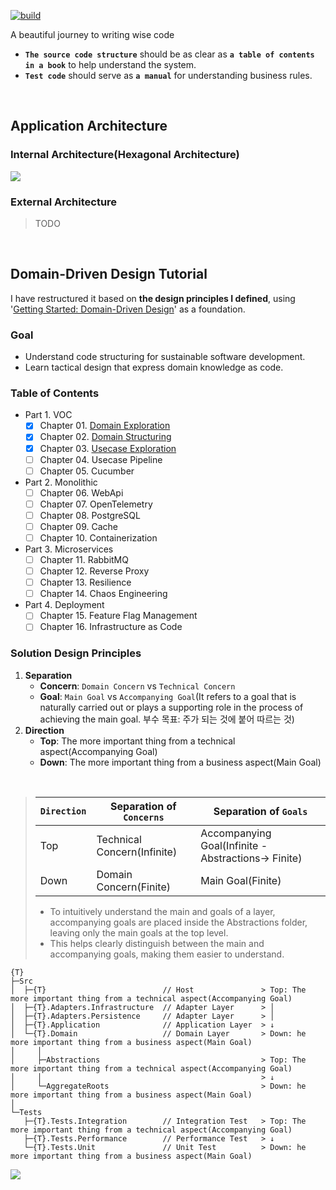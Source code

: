 [![build](https://github.com/hhko/better-code-with-ddd/actions/workflows/build.yml/badge.svg)](https://github.com/hhko/better-code-with-ddd/actions/workflows/build.yml)

A beautiful journey to writing wise code
- **`The source code structure`** should be as clear as **`a table of contents in a book`** to help understand the system.
- **`Test code`** should serve as **`a manual`** for understanding business rules.

<br/>

## Application Architecture

### Internal Architecture(Hexagonal Architecture)
![](./01-architecture/part1-overview/ch04-internal-architecture/.images/Architecture.Internal.png)

### External Architecture
> TODO

<br/>

## Domain-Driven Design Tutorial
I have restructured it based on **the design principles I defined**, using '[Getting Started: Domain-Driven Design](https://dometrain.com/course/getting-started-domain-driven-design-ddd/?ref=dometrain-github&promo=getting-started-domain-driven-design)' as a foundation.

### Goal
- Understand code structuring for sustainable software development.
- Learn tactical design that express domain knowledge as code.

### Table of Contents
- Part 1. VOC
  - [x] Chapter 01. [Domain Exploration](./03-tutorial/ddd/ch01-domain-exploration/)
  - [x] Chapter 02. [Domain Structuring](./03-tutorial/ddd/ch02-domain-structuring/)
  - [x] Chapter 03. [Usecase Exploration](./03-tutorial/ddd/ch03-usecase-exploration/)
  - [ ] Chapter 04. Usecase Pipeline
  - [ ] Chapter 05. Cucumber
- Part 2. Monolithic
  - [ ] Chapter 06. WebApi
  - [ ] Chapter 07. OpenTelemetry
  - [ ] Chapter 08. PostgreSQL
  - [ ] Chapter 09. Cache
  - [ ] Chapter 10. Containerization
- Part 3. Microservices
  - [ ] Chapter 11. RabbitMQ
  - [ ] Chapter 12. Reverse Proxy
  - [ ] Chapter 13. Resilience
  - [ ] Chapter 14. Chaos Engineering
- Part 4. Deployment
  - [ ] Chapter 15. Feature Flag Management
  - [ ] Chapter 16. Infrastructure as Code

### Solution Design Principles

1. **Separation**
   - **Concern**: `Domain Concern` vs `Technical Concern`
   - **Goal**: `Main Goal` vs `Accompanying Goal`(It refers to a goal that is naturally carried out or plays a supporting role in the process of achieving the main goal. 부수 목표: 주가 되는 것에 붙어 따르는 것)
1. **Direction**
   - **Top**: The more important thing from a technical aspect(Accompanying Goal)
   - **Down**: The more important thing from a business aspect(Main Goal)

<br/>

> | `Direction` | Separation of `Concerns`    | Separation of `Goals`                     |
> | ---         | ---                         | ---                                             |
> | Top         | Technical Concern(Infinite) | Accompanying Goal(Infinite -Abstractions-> Finite) |
> | Down        | Domain Concern(Finite)      | Main Goal(Finite)                         |
>
> - To intuitively understand the main and  goals of a layer, accompanying goals are placed inside the Abstractions folder, leaving only the main goals at the top level.
> - This helps clearly distinguish between the main and accompanying goals, making them easier to understand.

```shell
{T}
├─Src
│  ├─{T}                          // Host               > Top: The more important thing from a technical aspect(Accompanying Goal)
│  ├─{T}.Adapters.Infrastructure  // Adapter Layer      > │
│  ├─{T}.Adapters.Persistence     // Adapter Layer      > │
│  ├─{T}.Application              // Application Layer  > ↓
│  └─{T}.Domain                   // Domain Layer       > Down: he more important thing from a business aspect(Main Goal)
│     │
│     ├─Abstractions                                    > Top: The more important thing from a technical aspect(Accompanying Goal)
│     │                                                 > ↓
│     └─AggregateRoots                                  > Down: he more important thing from a business aspect(Main Goal)
│
└─Tests
   ├─{T}.Tests.Integration        // Integration Test   > Top: The more important thing from a technical aspect(Accompanying Goal)
   ├─{T}.Tests.Performance        // Performance Test   > ↓
   └─{T}.Tests.Unit               // Unit Test          > Down: he more important thing from a business aspect(Main Goal)
```

![](./03-tutorial/ddd/.images/SolutionDesignExample.png)